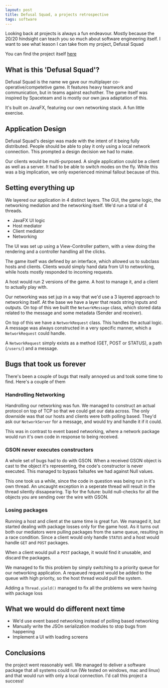 ```yaml
---
layout: post
title: Defusal Squad, a projects retrospective 
tags: software
---
```


Looking back at projects is always a fun endeavour. Mostly because the 20/20 hindsight can teach you so much about software engineering itself. I want to see what leason I can take from my project, Defusal Squad

You can find the project itself [here](https://github.com/Requinard/TeamTab)

## What is this 'Defusal Squad'?

Defusal Squad is the name we gave our multiplayer co-operative/competetive game. It features heavy teamwork and communication, but in teams against eachother. The game itself was inspired by Spaceteam and is mostly our own java adaptation of this.

It's built on JavaFX, featuring our own networking stack. A fun little exercise.

## Application Design

Defusal Squad's design was made with the intent of it being fully distributed. People should be able to play it only using a local network connection. This prompted a design decision we had to make.

Our clients would be multi-purposed. A single application could be a client as well as a server. It had to be able to switch modes on the fly. While this was a big implication, we only experienced minimal fallout because of this.

## Setting everything up

We layered our application in 4 distinct layers. The GUI, the game logic, the networking mediation and the networking itself. We'd run a total of 4 threads.

- JavaFX UI logic
- Host mediator
- Client mediator
- Networking

The UI was set up using a View-Controller pattern, with a view doing the rendering and a controller handling all the clicks.

The game itself was defined by an interface, which allowed us to subclass hosts and clients. Clients would simply hand data from UI to networking, while hosts mostly responded to incoming requests.

A host would run 2 versions of the game. A host to manage it, and a client to actually play with.

Our networking was set jup in a way that we'd use a 3 layered approach to networking itself. At the base we have a layer that reads string inputs and outputs. On top of this we built the `NetworkMessage` class, which stored data related to the message and some metadata (Sender and receiver).

On top of this we have a `NetworkRequest` class. This handles the actual logic. A message was always constructed in a very specific manner, which a `NetworkRequest` could handle.

A `NetworkRequest` simply exists as a method (GET, POST or STATUS), a path (`/users/`) and a message.

## Bugs that took us forever

There's been a couple of bugs that really annoyed us and took some time to find. Here's a couple of them

### Handrolling Networking

Handrolling our networking was fun. We managed to construct an actual protocol on top of TCP so that we could get our data across. The only downside was that our hosts and clients were both polling based. They'd ask our `NetworkServer` for a message, and would try and handle it if it could.

This was in contrast to event based networking, where a network package would run it's own code in response to being received.

### GSON never executes constructors

A whole set of bugs had to do with GSON. When a received GSON object is cast to the object it's representing, the code's constructor is never executed. This managed to bypass failsafes we had against Null values.

This one took us a while, since the code in question was being run in it's own thread. An uncaught exception in a seperate thread will result in the thread silently dissapearing. Tip for the future: build null-checks for all the objects you are sending over the wire with GSON.

### Losing packages

Running a host and client at the same time is great fun. We managed it, but started dealing with package losses only for the game host. As it turns out both our mediators were pulling packages from the same queue, resulting in a race condition. Since a client would only handle `STATUS` and a host would handle `GET` and `POST` packages.

When a client would pull a `POST` package, it would find it unusable, and discard the packages.

We managed to fix this problem by simply switching to a priority queue for our networking application. A requeued request would be added to the queue with high priority, so the host thread would pull the system.

Adding a `Thread.yield()` managed to fix all the problems we were having with package loss

## What we would do different next time

- We'd use event based networking instead of polling based networking
- Manually write the JSOn serialization modules to stop bugs from happening
- Implement a UI with loading screens

## Conclusions

the project went reasonably well. We managed to deliver a software package that all systems could run (We tested on windows, mac and linux) and that would run with only a local connection. I'd call this project a success!
